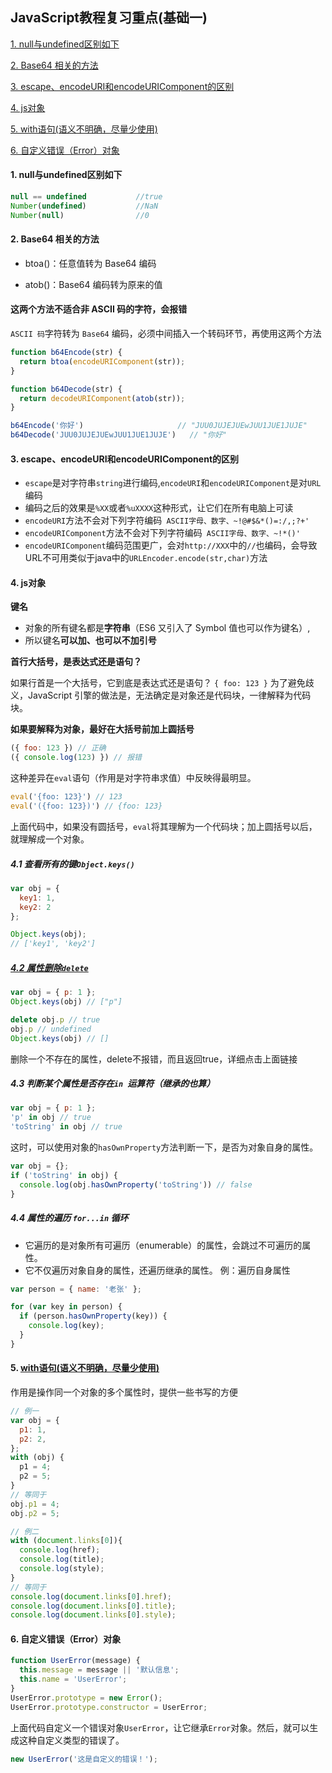 ## JavaScript教程复习重点(基础一)

[1. null与undefined区别如下](#1)

[2. Base64 相关的方法](#2)

[3. escape、encodeURI和encodeURIComponent的区别](#3)

[4. js对象](#4)

[5. with语句(语义不明确，尽量少使用)](#5)

[6. 自定义错误（Error）对象](#6)






#### <span id='1'>1. null与undefined区别如下</span>

```javascript
null == undefined			//true
Number(undefined)			//NaN
Number(null)				//0
```

#### <span id='2'>2. Base64 相关的方法</span>

* btoa()：任意值转为 Base64 编码

* atob()：Base64 编码转为原来的值

#### 这两个方法不适合非 ASCII 码的字符，会报错
`ASCII 码`字符转为 `Base64` 编码，必须中间插入一个转码环节，再使用这两个方法

```javascript
function b64Encode(str) {
  return btoa(encodeURIComponent(str));
}

function b64Decode(str) {
  return decodeURIComponent(atob(str));
}

b64Encode('你好') 					// "JUU0JUJEJUEwJUU1JUE1JUJE"
b64Decode('JUU0JUJEJUEwJUU1JUE1JUJE')	// "你好"
```

#### <span id='3'> 3. escape、encodeURI和encodeURIComponent的区别 </span>

* `escape`是对字符串`string`进行编码,`encodeURI`和`encodeURIComponent`是对`URL`编码
* 编码之后的效果是`%XX`或者`%uXXXX`这种形式，让它们在所有电脑上可读
* `encodeURI`方法不会对下列字符编码` ASCII字母、数字、~!@#$&*()=:/,;?+'`
* `encodeURIComponent`方法不会对下列字符编码` ASCII字母、数字、~!*()'`
* `encodeURIComponent`编码范围更广，会对`http://XXX`中的`//`也编码，会导致URL不可用类似于java中的`URLEncoder.encode(str,char)`方法

#### <span id='4'> 4. js对象 </span>

**键名**

* 对象的所有键名都是**字符串**（ES6 又引入了 Symbol 值也可以作为键名）,
* 所以键名**可以加、也可以不加引号**

**首行大括号，是表达式还是语句？**

如果行首是一个大括号，它到底是表达式还是语句？
```{ foo: 123 }```
为了避免歧义，JavaScript 引擎的做法是，无法确定是对象还是代码块，一律解释为代码块。

**如果要解释为对象，最好在大括号前加上圆括号**

```javascript
({ foo: 123 }) // 正确
({ console.log(123) }) // 报错
```
这种差异在`eval`语句（作用是对字符串求值）中反映得最明显。
```javascript
eval('{foo: 123}') // 123
eval('({foo: 123})') // {foo: 123}
```
上面代码中，如果没有圆括号，`eval`将其理解为一个代码块；加上圆括号以后，就理解成一个对象。

##### 4.1 查看所有的键`Object.keys()`

```javascript
var obj = {
  key1: 1,
  key2: 2
};

Object.keys(obj);
// ['key1', 'key2']
```

##### [4.2 属性删除`delete`](https://wangdoc.com/javascript/types/object.html#属性的删除：delete-命令)

```javascript
var obj = { p: 1 };
Object.keys(obj) // ["p"]

delete obj.p // true
obj.p // undefined
Object.keys(obj) // []
```
删除一个不存在的属性，delete不报错，而且返回true，详细点击上面链接

##### 4.3 判断某个属性是否存在`in `运算符（继承的也算）

```js
var obj = { p: 1 };
'p' in obj // true
'toString' in obj // true
```

这时，可以使用对象的`hasOwnProperty`方法判断一下，是否为对象自身的属性。

```js
var obj = {};
if ('toString' in obj) {
  console.log(obj.hasOwnProperty('toString')) // false
}
```

##### 4.4 属性的遍历 `for...in` 循环

- 它遍历的是对象所有可遍历（enumerable）的属性，会跳过不可遍历的属性。
- 它不仅遍历对象自身的属性，还遍历继承的属性。
例：遍历自身属性
```js
var person = { name: '老张' };

for (var key in person) {
  if (person.hasOwnProperty(key)) {
    console.log(key);
  }
}
```
#### <span id='5'> 5. [with语句(语义不明确，尽量少使用)](https://wangdoc.com/javascript/types/object.html#with-语句) </span>

作用是操作同一个对象的多个属性时，提供一些书写的方便
```js
// 例一
var obj = {
  p1: 1,
  p2: 2,
};
with (obj) {
  p1 = 4;
  p2 = 5;
}
// 等同于
obj.p1 = 4;
obj.p2 = 5;

// 例二
with (document.links[0]){
  console.log(href);
  console.log(title);
  console.log(style);
}
// 等同于
console.log(document.links[0].href);
console.log(document.links[0].title);
console.log(document.links[0].style);
```

#### <span id='6'> 6. 自定义错误（Error）对象</span>

```js
function UserError(message) {
  this.message = message || '默认信息';
  this.name = 'UserError';
}
UserError.prototype = new Error();
UserError.prototype.constructor = UserError;
```

上面代码自定义一个错误对象`UserError`，让它继承`Error`对象。然后，就可以生成这种自定义类型的错误了。

```js
new UserError('这是自定义的错误！');
```